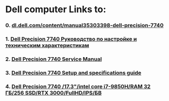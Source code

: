 # Dell computer Links to:
### 0. [dl.dell.com/content/manual35303398-dell-precision-7740](https://dl.dell.com/content/manual35303398-dell-precision-7740-%D1%80%D1%83%D0%BA%D0%BE%D0%B2%D0%BE%D0%B4%D1%81%D1%82%D0%B2%D0%BE-%D0%BF%D0%BE-%D0%BE%D0%B1%D1%81%D0%BB%D1%83%D0%B6%D0%B8%D0%B2%D0%B0%D0%BD%D0%B8%D1%8E.pdf?language=ru-rs)
### 1. [Dell Precision 7740 Руководство по настройке и техническим характеристикам](https://dl.dell.com/content/manual35739860-dell-precision-7740-%D1%80%D1%83%D0%BA%D0%BE%D0%B2%D0%BE%D0%B4%D1%81%D1%82%D0%B2%D0%BE-%D0%BF%D0%BE-%D0%BD%D0%B0%D1%81%D1%82%D1%80%D0%BE%D0%B9%D0%BA%D0%B5-%D0%B8-%D1%82%D0%B5%D1%85%D0%BD%D0%B8%D1%87%D0%B5%D1%81%D0%BA%D0%B8%D0%BC-%D1%85%D0%B0%D1%80%D0%B0%D0%BA%D1%82%D0%B5%D1%80%D0%B8%D1%81%D1%82%D0%B8%D0%BA%D0%B0%D0%BC.pdf?language=ru-rs)
### 2. [Dell Precision 7740 Service Manual](https://dl.dell.com/content/manual34342314-dell-precision-7740-service-manual.pdf?language=en-us)
### 3. [Dell Precision 7740 Setup and specifications guide](https://dl.dell.com/content/manual35449530-dell-precision-7740-setup-and-specifications-guide.pdf?language=en-us)
### 4. [Dell Precision 7740 /17.3"/intel core i7-9850H/RAM 32 ГБ/256 SSD/RTX 3000/FullHD/IPS/БВ](https://tehnowest.com.ua/dell-precision-7740-17.3-intel-core-i7-9850h-ram-32-hb-256-ssd-rtx-3000-fullhd-ips-bu/)

